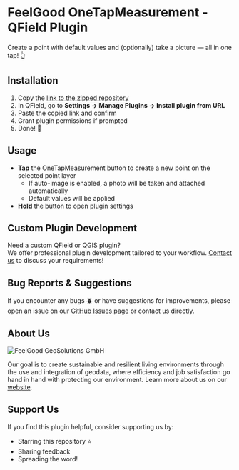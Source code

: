 # FeelGood OneTapMeasurement - QField Plugin

Create a point with default values and (optionally) take a picture — all in one tap! 👆

## Installation

1. Copy the [link to the zipped repository](/archive/refs/heads/main.zip)
2. In QField, go to **Settings → Manage Plugins → Install plugin from URL**
3. Paste the copied link and confirm
4. Grant plugin permissions if prompted
5. Done! 🎉

## Usage

- **Tap** the OneTapMeasurement button to create a new point on the selected point layer
    - If auto-image is enabled, a photo will be taken and attached automatically
    - Default values will be applied
- **Hold** the button to open plugin settings

## Custom Plugin Development

Need a custom QField or QGIS plugin?  
We offer professional plugin development tailored to your workflow. [Contact us](https://www.feelgoodgeosolutions.de/kontakt) to discuss your requirements!


## Bug Reports & Suggestions

If you encounter any bugs 🪲 or have suggestions for improvements, please open an issue on our [GitHub Issues page](/issues) or contact us directly.

## About Us

<img src="https://www.feelgoodgeosolutions.de/hubfs/logo-transparent-svg-3.svg" alt="FeelGood GeoSolutions GmbH">

Our goal is to create sustainable and resilient living environments through the use and integration of geodata, where efficiency and job satisfaction go hand in hand with protecting our environment. Learn more about us on our [website](https://www.feelgoodgeosolutions.de/%C3%BCber-uns).

## Support Us

If you find this plugin helpful, consider supporting us by:

- Starring this repository ⭐
- Sharing feedback
- Spreading the word!

